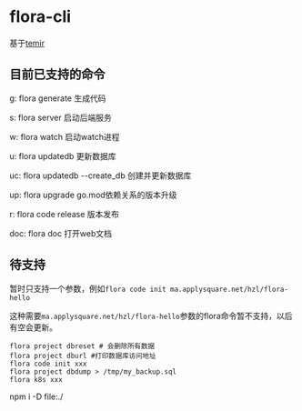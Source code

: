 # flora-cli

基于[temir](https://github.com/webfansplz/temir)

## 目前已支持的命令

g: flora generate 生成代码

s: flora server 启动后端服务

w: flora watch 启动watch进程

u: flora updatedb 更新数据库

uc: flora updatedb --create_db 创建并更新数据库

up: flora upgrade go.mod依赖关系的版本升级

r: flora code release 版本发布

doc: flora doc 打开web文档

## 待支持

暂时只支持一个参数，例如`flora code init ma.applysquare.net/hzl/flora-hello`

这种需要`ma.applysquare.net/hzl/flora-hello`参数的flora命令暂不支持，以后有空会更新。

```shell
flora project dbreset # 会删除所有数据
flora project dburl #打印数据库访问地址
flora code init xxx
flora project dbdump > /tmp/my_backup.sql
flora k8s xxx
```

npm i -D file:./
